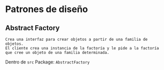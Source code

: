 # Patrones de diseño

## Abstract Factory

    Crea una interfaz para crear objetos a partir de una familia de objetos.
    El cliente crea una instancia de la factoría y le pide a la factoría que cree un objeto de una familia determinada.
Dentro de `src`
Package: `AbstractFactory`